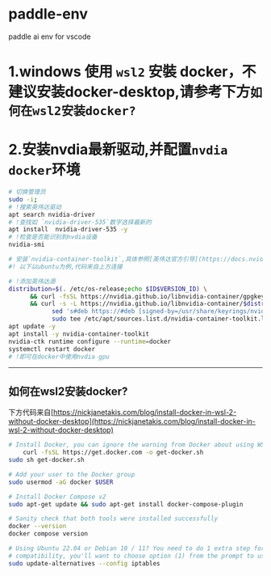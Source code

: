 # paddle-env
paddle ai env for vscode

# 1.windows 使用 `wsl2` 安裝 docker，不建议安装docker-desktop,请参考下方`如何在wsl2安装docker?`
# 2.安装nvdia最新驱动,并配置`nvdia docker`环境
```bash
# 切换管理员
sudo -i;
# !搜索英伟达驱动
apt search nvidia-driver
# !查找如 `nvidia-driver-535`数字选择最新的
apt install  nvidia-driver-535 -y
# !检查是否能识别到nvdia设备
nvidia-smi

# 安装`nvidia-container-toolkit`,具体参照[英伟达官方引导](https://docs.nvidia.com/datacenter/cloud-native/container-toolkit/latest/install-guide.html)
#! 以下以ubuntu为例,代码来自上方连接

# !添加英伟达源
distribution=$(. /etc/os-release;echo $ID$VERSION_ID) \
      && curl -fsSL https://nvidia.github.io/libnvidia-container/gpgkey | sudo gpg --dearmor -o /usr/share/keyrings/nvidia-container-toolkit-keyring.gpg \
      && curl -s -L https://nvidia.github.io/libnvidia-container/$distribution/libnvidia-container.list | \
            sed 's#deb https://#deb [signed-by=/usr/share/keyrings/nvidia-container-toolkit-keyring.gpg] https://#g' | \
            sudo tee /etc/apt/sources.list.d/nvidia-container-toolkit.list
apt update -y
apt install -y nvidia-container-toolkit
nvidia-ctk runtime configure --runtime=docker
systemctl restart docker
# !即可在docker中使用nvdia gpu
```
---

## 如何在wsl2安装docker?
下方代码来自[https://nickjanetakis.com/blog/install-docker-in-wsl-2-without-docker-desktop](https://nickjanetakis.com/blog/install-docker-in-wsl-2-without-docker-desktop)

```bash
# Install Docker, you can ignore the warning from Docker about using WSL
    curl -fsSL https://get.docker.com -o get-docker.sh
sudo sh get-docker.sh

# Add your user to the Docker group
sudo usermod -aG docker $USER

# Install Docker Compose v2
sudo apt-get update && sudo apt-get install docker-compose-plugin

# Sanity check that both tools were installed successfully
docker --version
docker compose version

# Using Ubuntu 22.04 or Debian 10 / 11? You need to do 1 extra step for iptables
# compatibility, you'll want to choose option (1) from the prompt to use iptables-legacy.
sudo update-alternatives --config iptables
```
